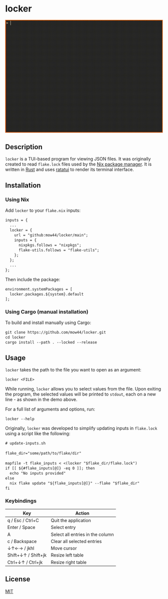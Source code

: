 # locker

<p align="center"><img src="demo.gif" alt="demo"></p>

## Description

`locker` is a TUI-based program for viewing JSON files. It was originally created to read `flake.lock` files used by the [Nix package manager](https://nixos.org/). It is written in [Rust](https://www.rust-lang.org/) and uses [ratatui](https://ratatui.rs/) to render its terminal interface.

## Installation

### Using Nix

Add `locker` to your `flake.nix` inputs:
```
inputs = {
  ...
  locker = {
    url = "github:mow44/locker/main";
    inputs = {
      nixpkgs.follows = "nixpkgs";
      flake-utils.follows = "flake-utils";
    };
  };
  ...
};
```

Then include the package:
```
environment.systemPackages = [
  locker.packages.${system}.default
];
```

### Using Cargo (manual installation)

To build and install manually using Cargo:
```
git clone https://github.com/mow44/locker.git
cd locker
cargo install --path . --locked --release
```

## Usage

`locker` takes the path to the file you want to open as an argument:
```
locker <FILE>
```

While running, `locker` allows you to select values from the file. Upon exiting the program, the selected values will be printed to `stdout`, each on a new line - as shown in the demo above.

For a full list of arguments and options, run:
```
locker --help
```

Originally, `locker` was developed to simplify updating inputs in `flake.lock` using a script like the following:
```
# update-inputs.sh

flake_dir="some/path/to/flake/dir"

mapfile -t flake_inputs < <(locker "$flake_dir/flake.lock")
if [[ ${#flake_inputs[@]} -eq 0 ]]; then
  echo "No inputs provided"
else
  nix flake update "${flake_inputs[@]}" --flake "$flake_dir"
fi
```

### Keybindings

| Key                 | Action                           |
|---------------------|----------------------------------|
| q / Esc / Ctrl+C    | Quit the application             |
| Enter / Space       | Select entry                     |
| A                   | Select all entries in the column |
| c / Backspace       | Clear all selected entries       |
| ↓↑←→ / jkhl         | Move cursor                      |
| Shift+↓↑ / Shift+jk | Resize left table                |
| Ctrl+↓↑ / Ctrl+jk   | Resize right table               |

## License

[MIT](LICENSE)
